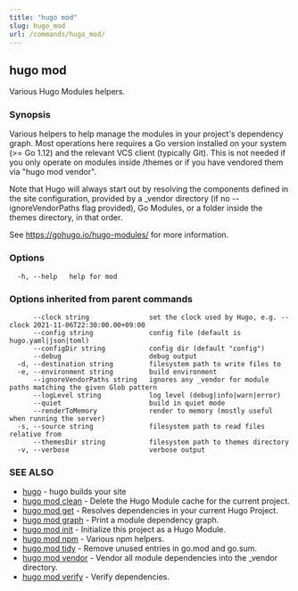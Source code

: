 ```yaml
---
title: "hugo mod"
slug: hugo_mod
url: /commands/hugo_mod/
---
```


## hugo mod

Various Hugo Modules helpers.

### Synopsis

Various helpers to help manage the modules in your project's dependency graph.
Most operations here requires a Go version installed on your system (>= Go 1.12) and the relevant VCS client (typically
Git).
This is not needed if you only operate on modules inside /themes or if you have vendored them via "hugo mod vendor".

Note that Hugo will always start out by resolving the components defined in the site
configuration, provided by a _vendor directory (if no --ignoreVendorPaths flag provided),
Go Modules, or a folder inside the themes directory, in that order.

See https://gohugo.io/hugo-modules/ for more information.

### Options

```
  -h, --help   help for mod
```

### Options inherited from parent commands

```
      --clock string               set the clock used by Hugo, e.g. --clock 2021-11-06T22:30:00.00+09:00
      --config string              config file (default is hugo.yaml|json|toml)
      --configDir string           config dir (default "config")
      --debug                      debug output
  -d, --destination string         filesystem path to write files to
  -e, --environment string         build environment
      --ignoreVendorPaths string   ignores any _vendor for module paths matching the given Glob pattern
      --logLevel string            log level (debug|info|warn|error)
      --quiet                      build in quiet mode
      --renderToMemory             render to memory (mostly useful when running the server)
  -s, --source string              filesystem path to read files relative from
      --themesDir string           filesystem path to themes directory
  -v, --verbose                    verbose output
```

### SEE ALSO

* [hugo](../hugo.md)     - hugo builds your site
* [hugo mod clean](mod/clean)     - Delete the Hugo Module cache for the current project.
* [hugo mod get](mod/get)     - Resolves dependencies in your current Hugo Project.
* [hugo mod graph](mod/graph)     - Print a module dependency graph.
* [hugo mod init](mod/init)     - Initialize this project as a Hugo Module.
* [hugo mod npm](mod/npm)     - Various npm helpers.
* [hugo mod tidy](mod/tidy)     - Remove unused entries in go.mod and go.sum.
* [hugo mod vendor](mod/vendor)     - Vendor all module dependencies into the _vendor directory.
* [hugo mod verify](mod/verify)     - Verify dependencies.

